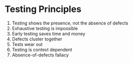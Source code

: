 # Testing Principles

1. Testing shows the presence, not the absence of defects
1. Exhaustive testing is impossible
1. Early testing saves time and money
1. Defects cluster together
1. Tests wear out
1. Testing is context dependent
1. Absence-of-defects fallacy
